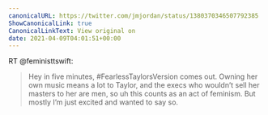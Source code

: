 ```yaml
---
canonicalURL: https://twitter.com/jmjordan/status/1380370346507792385
ShowCanonicalLink: true
CanonicalLinkText: View original on
date: 2021-04-09T04:01:51+00:00
---
```

RT @feministtswift:
> Hey in five minutes, #FearlessTaylorsVersion comes out. Owning her own music means a lot to Taylor, and the execs who wouldn’t sell her masters to her are men, so uh this counts as an act of feminism. But mostly I’m just excited and wanted to say so.